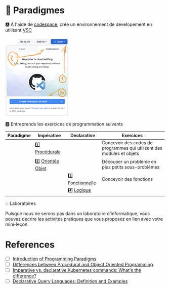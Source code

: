 # :clown_face: Paradigmes


:a: À l'aide de [codespace](https://github.com/codespaces), crée un environnement de dévelopement en utilisant [VSC](https://code.visualstudio.com/)

<img src="images/codespaces.png" width=200 > </img>

:b: Entreprends les exercices de programmation suivants

| Paradigme | Impérative                       | Déclarative                            | Exercices   | 
|-----------|----------------------------------|----------------------------------------|-------------|
|           | :one: [Procédurale](procedurale) |                                        | Concevoir des codes de programmes qui utilisent des modules et objets |
|           | :two: [Orientée Objet](oo)       |                                        | Découper un problème en plus petits sous-problèmes |
|           |                                  | :three: [Fonctionnelle](fonctionnelle) | Concevoir des fonctions  |
|           |                                  | :four: [Logique](db) |


:bulb: Laboratoires

Puisque nous ne serons pas dans un laboratoire d’informatique, vous pouvez décrire les activités pratiques que vous proposez en lien avec votre mini-leçon.

# References

- [ ] [Introduction of Programming Paradigms](https://www.geeksforgeeks.org/introduction-of-programming-paradigms/)
- [ ] [Differences between Procedural and Object Oriented Programming](https://www.geeksforgeeks.org/differences-between-procedural-and-object-oriented-programming/)
- [ ] [Imperative vs. declarative Kubernetes commands: What's the difference?](https://www.theserverside.com/blog/Coffee-Talk-Java-News-Stories-and-Opinions/Imperative-vs-declarative-Kubernetes-commands-Whats-the-difference)
- [ ] [Declarative Query Languages: Definition and Examples](https://neo4j.com/blog/imperative-vs-declarative-query-languages/#:~:text=SQL%20(Structured%20Query%20Language)%20is,features%2C%20as%20mentioned%20above)
